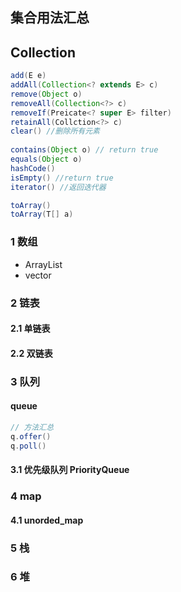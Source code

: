## 集合用法汇总

## Collection

``` java
add(E e)
addAll(Collection<? extends E> c)
remove(Object o)
removeAll(Collection<?> c)
removeIf(Preicate<? super E> filter)
retainAll(Collction<?> c)
clear() //删除所有元素
    
contains(Object o) // return true
equals(Object o)
hashCode()
isEmpty() //return true
iterator() //返回迭代器

toArray()
toArray(T[] a)
```



### 1 数组

- ArrayList
- vector



### 2 链表

#### 2.1 单链表

#### 2.2 双链表



### 3 队列

#### queue

``` java
// 方法汇总
q.offer()
q.poll()
```



#### 3.1 优先级队列 PriorityQueue



### 4 map

#### 4.1 unorded_map

### 5 栈

### 6 堆